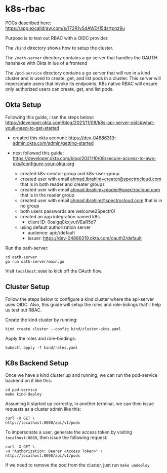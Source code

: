 # k8s-rbac
POCs described here: https://app.excalidraw.com/s/172R1vSdAWD/15dsrtpnz9u

Purpose is to test out RBAC with a OIDC provider.

The `/kind` directory shows how to setup the cluster.

The `/oath-server` directory contains a go server that handles the OAUTH hanshake with Okta in lue of a frontend

The `/pod-service` directory contains a go server that will run in a kind cluster and is used to create, get, and list pods in a cluster.
This server will impersonate users that invoke its endpoints. K8s native RBAC will ensure only authorized users can create, get, and list pods.

## Okta Setup

Following this guide, i ran the steps below: https://developer.okta.com/blog/2021/11/08/k8s-api-server-oidc#what-youll-need-to-get-started

- created this okta account: https://dev-04886319-admin.okta.com/admin/getting-started

- next followed this guide: https://developer.okta.com/blog/2021/10/08/secure-access-to-aws-eks#configure-your-okta-org
    - created k8s-creator-group and k8s-user-group
    - created user with email ahmad.ibrahim+creator@spectrocloud.com that is in both reader and creater groups
    - created user with email ahmad.ibrahim+reader@spectrocloud.com that is in the reader group
    - created user with email ahmad.ibrahim@spectrocloud.com that is in no group
    - both users passwords are welcome2Spectr0!
    - created an app integration named k8s
        - client ID: 0oalgq0kxjvutVEaR5d7
    - using default authorization server
        - audience: api://default
        - issuer: https://dev-04886319.okta.com/oauth2/default

Run the oath-server:
```
cd oath-server
go run oath-server/main.go
```

Visit `localhost:8080` to kick off the OAuth flow.

## Cluster Setup

Follow the steps below to configure a kind cluster where the api-server uses OIDC.
Also, this guide will setup the roles and role-bidings that'll help us test out RBAC.


Create the kind cluster by running:
```
kind create cluster --config kind/cluster-okta.yaml
```

Apply the roles and role-bindings:
```
kubectl apply -f kind/roles.yaml
```

## K8s Backend Setup

Once we have a kind cluster up and running, we can run the pod-service backend on it like this:
```
cd pod-service
make kind-deploy
```

Assuming it started up correctly, in another terminal, we can then issue requests as a cluster admin like this:
```
curl -X GET \
http://localhost:8000/api/v1/pods
```

To impersonate a user, generate the access token by visiting `localhost:8080`, then issue the following request:
```
curl -X GET \
-H "Authorization: Bearer <Access Token>" \
http://localhost:8000/api/v1/pods
```

If we need to remove the pod from the cluster, just run `make undeploy`

